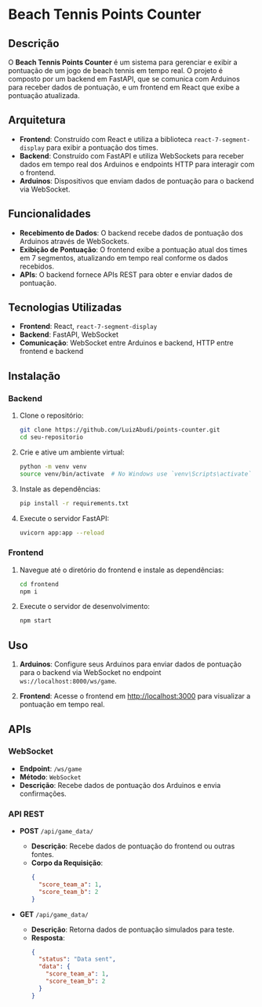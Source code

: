 # Beach Tennis Points Counter

## Descrição

O **Beach Tennis Points Counter** é um sistema para gerenciar e exibir a pontuação de um jogo de beach tennis em tempo real. O projeto é composto por um backend em FastAPI, que se comunica com Arduinos para receber dados de pontuação, e um frontend em React que exibe a pontuação atualizada.

## Arquitetura

- **Frontend**: Construído com React e utiliza a biblioteca `react-7-segment-display` para exibir a pontuação dos times.
- **Backend**: Construído com FastAPI e utiliza WebSockets para receber dados em tempo real dos Arduinos e endpoints HTTP para interagir com o frontend.
- **Arduinos**: Dispositivos que enviam dados de pontuação para o backend via WebSocket.

## Funcionalidades

- **Recebimento de Dados**: O backend recebe dados de pontuação dos Arduinos através de WebSockets.
- **Exibição de Pontuação**: O frontend exibe a pontuação atual dos times em 7 segmentos, atualizando em tempo real conforme os dados recebidos.
- **APIs**: O backend fornece APIs REST para obter e enviar dados de pontuação.

## Tecnologias Utilizadas

- **Frontend**: React, `react-7-segment-display`
- **Backend**: FastAPI, WebSocket
- **Comunicação**: WebSocket entre Arduinos e backend, HTTP entre frontend e backend

## Instalação

### Backend

1. Clone o repositório:

   ```bash
   git clone https://github.com/LuizAbudi/points-counter.git
   cd seu-repositorio
   ```

2. Crie e ative um ambiente virtual:

   ```bash
   python -m venv venv
   source venv/bin/activate  # No Windows use `venv\Scripts\activate`
   ```

3. Instale as dependências:

   ```bash
   pip install -r requirements.txt
   ```

4. Execute o servidor FastAPI:
   ```bash
   uvicorn app:app --reload
   ```

### Frontend

1. Navegue até o diretório do frontend e instale as dependências:

   ```bash
   cd frontend
   npm i
   ```

2. Execute o servidor de desenvolvimento:
   ```bash
   npm start
   ```

## Uso

1. **Arduinos**: Configure seus Arduinos para enviar dados de pontuação para o backend via WebSocket no endpoint `ws://localhost:8000/ws/game`.

2. **Frontend**: Acesse o frontend em [http://localhost:3000](http://localhost:3000) para visualizar a pontuação em tempo real.

## APIs

### WebSocket

- **Endpoint**: `/ws/game`
- **Método**: `WebSocket`
- **Descrição**: Recebe dados de pontuação dos Arduinos e envia confirmações.

### API REST

- **POST** `/api/game_data/`

  - **Descrição**: Recebe dados de pontuação do frontend ou outras fontes.
  - **Corpo da Requisição**:
    ```json
    {
      "score_team_a": 1,
      "score_team_b": 2
    }
    ```

- **GET** `/api/game_data/`
  - **Descrição**: Retorna dados de pontuação simulados para teste.
  - **Resposta**:
    ```json
    {
      "status": "Data sent",
      "data": {
        "score_team_a": 1,
        "score_team_b": 2
      }
    }
    ```
